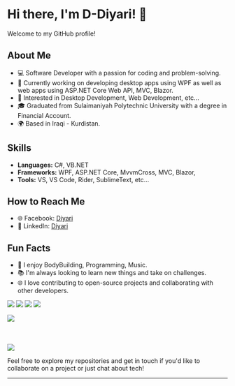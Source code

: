 # Hi there, I'm D-Diyari! 👋

Welcome to my GitHub profile!

## About Me

- 💻 Software Developer with a passion for coding and problem-solving.
- 🌱 Currently working on developing desktop apps using WPF as well as web apps using ASP.NET Core Web API, MVC, Blazor.
- 🔬 Interested in Desktop Development, Web Development, etc...
- 🎓 Graduated from Sulaimaniyah Polytechnic University with a degree in Financial Account.
- 🌍 Based in Iraqi - Kurdistan.

<!--## Projects

Here are some of the projects I've been working on:

1. **[Project Name]**
   - Description: [Brief description of the project]
   - Technologies: [List of technologies used]
   - [Link to project repository]

2. **[Project Name]**
   - Description: [Brief description of the project]
   - Technologies: [List of technologies used]
   - [Link to project repository]

-->

## Skills

- **Languages:** C#, VB.NET
- **Frameworks:** WPF, ASP.NET Core, MvvmCross, MVC, Blazor, 
- **Tools:** VS, VS Code, Rider, SublimeText, etc...

## How to Reach Me

<!--- 📫 Email: [Your Email] -->
- 🌐 Facebook: [Diyari](https://www.facebook.com/diyare.abdullah020/)
- 💼 LinkedIn: [Diyari](https://www.linkedin.com/in/diyare-abdulla-1671ab213/)

## Fun Facts

- 🎨 I enjoy BodyBuilding, Programming, Music.
- 📚 I'm always looking to learn new things and take on challenges.
- 🌐 I love contributing to open-source projects and collaborating with other developers.


<!-- [![](https://vistr.dev/badge?repo=Diyare.Diyare&corners=square)](https://github.com/D-Diyare/vistr.dev) -->

[![](https://img.shields.io/badge/-@Diyare-%231DA1F2?style=flat-square&logo=twitter&logoColor=ffffff)](https://twitter.com/DiyareAbdulla)
[![](https://img.shields.io/badge/-@Diyare-%23181717?style=flat-square&logo=github)](https://github.com/D-Diyare)
[![](https://img.shields.io/badge/-Diyare%Abdulla-blue?style=flat-square&logo=Linkedin&logoColor=white&link=https://www.linkedin.com/in/diyare-abdulla-1671ab213/)](https://www.linkedin.com/in/diyare-abdulla-1671ab213/)
[![](https://img.shields.io/website?color=0ab9e6&style=flat-square&up_message=diyareabdullah.com&url=https%3A%2F%2Fdiyareabdullah.com)](https://diyareabdullah.com/)

<a href="https://github.com/D-Diyare">
  <img align="center" src="https://github-readme-stats.vercel.app/api?username=D-Diyare&show_icons=true&count_private=true&include_all_commits=true" />
  <br />
  <br />
  <!-- <img align="center" src="https://github-readme-stats.vercel.app/api/wakatime?username=Diyare&show_icons=true&theme=tokyonight" /> -->
</a>
  
<br />
<br />

<a href="https://github.com/D-Diyare">
  <img align="center" src="https://github-readme-stats.vercel.app/api/top-langs/?username=D-Diyare&show_icons=true&layout=compact" />
</a>

Feel free to explore my repositories and get in touch if you'd like to collaborate on a project or just chat about tech!

---

